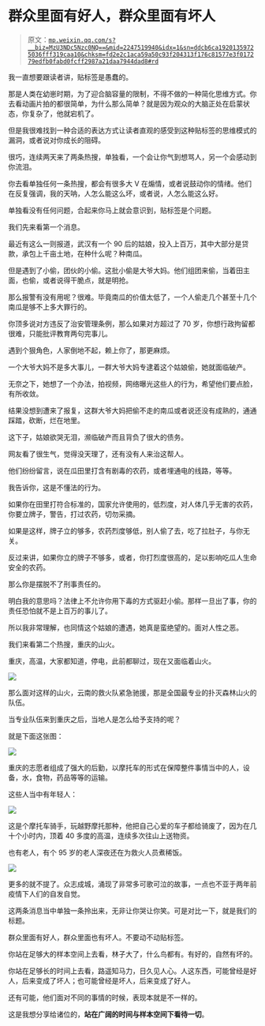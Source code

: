 # 群众里面有好人，群众里面有坏人

> 原文：[`mp.weixin.qq.com/s?__biz=MzU3NDc5Nzc0NQ==&mid=2247519940&idx=1&sn=ddcb6ca19201359725036fff319caa10&chksm=fd2e2c1aca59a50c93f204313f176c81577e3f017279edfb0fabd0fcff2987a21daa7944dad8#rd`](http://mp.weixin.qq.com/s?__biz=MzU3NDc5Nzc0NQ==&mid=2247519940&idx=1&sn=ddcb6ca19201359725036fff319caa10&chksm=fd2e2c1aca59a50c93f204313f176c81577e3f017279edfb0fabd0fcff2987a21daa7944dad8#rd)

我一直想要跟读者讲，贴标签是愚蠢的。 

那是人类在幼崽时期，为了迎合脑容量的限制，不得不做的一种简化思维方式。你去看动画片拍的都很简单，为什么那么简单？就是因为观众的大脑正处在启蒙状态，你复杂了，他就宕机了。

但是我很难找到一种合适的表达方式让读者直观的感受到这种贴标签的思维模式的漏洞，或者说对你成长的阻碍。 

很巧，连续两天来了两条热搜，单独看，一个会让你气到想骂人，另一个会感动到你流泪。 

你去看单独任何一条热搜，都会有很多大 V 在煽情，或者说鼓动你的情绪。他们在反复强调，我的天呐，人怎么能这么坏，或者说，人怎么能这么好。 

单独看没有任何问题，合起来你马上就会意识到，贴标签是个问题。 

我们先来看第一个消息。 

最近有这么一则报道，武汉有一个 90 后的姑娘，投入上百万，其中大部分是贷款，承包上千亩土地，在种什么呢？种南瓜。 

但是遇到了小偷，团伙的小偷。这批小偷是大爷大妈。他们组团来偷，当着田主面，也偷，或者说得干脆点，就是明抢。 

那么报警有没有用呢？很难。毕竟南瓜的价值太低了，一个人偷走几个甚至十几个南瓜是够不上多大罪行的。 

你顶多说对方违反了治安管理条例，那么如果对方超过了 70 岁，你想行政拘留都很难，只能批评教育两句完事儿。 

遇到个狠角色，人家倒地不起，赖上你了，那更麻烦。

一个大爷大妈不是多大事儿，一群大爷大妈专逮着这个姑娘偷，她就面临破产。 

无奈之下，她想了一个办法，拍视频，网络曝光这些人的行为，希望他们要点脸，有所收敛。 

结果没想到遭来了报复，这群大爷大妈把偷不走的南瓜或者说还没有成熟的，通通踩踏，砍断，烂在地里。

这下子，姑娘欲哭无泪，濒临破产而且背负了很大的债务。

网友看了很生气，觉得没天理了，还有没有人来治这帮人。 

他们纷纷留言，说在瓜田里打含有剧毒的农药，或者埋通电的线路，等等。 

我告诉你，这是不懂法的行为。 

如果你在田里打符合标准的，国家允许使用的，低烈度，对人体几乎无害的农药，你要立牌子，警告，打过农药，切勿采摘。 

如果是这样，牌子立的够多，农药烈度够低，别人偷了去，吃了拉肚子，与你无关。

反过来讲，如果你立的牌子不够多，或者，你打烈度很高的，足以影响吃瓜人生命安全的农药。

那么你是摆脱不了刑事责任的。

明白我的意思吗？法律上不允许你用下毒的方式驱赶小偷。那样一旦出了事，你的责任恐怕就不是上百万的事儿了。 

所以我非常理解，也同情这个姑娘的遭遇，她真是蛮绝望的。面对人性之恶。 

我们来看第二个热搜，重庆的山火。

重庆，高温，大家都知道，停电，此前都聊过，现在又面临着山火。 

![](img/c1f972816b80f5ad38501ecb0198d0bd.png)

那么面对这样的山火，云南的救火队紧急驰援，那是全国最专业的扑灭森林山火的队伍。 

当专业队伍来到重庆之后，当地人是怎么给予支持的呢？ 

就是下面这张图： 

![](img/d3962f3614c0abd5a58224db538a00e8.png)

重庆的志愿者组成了强大的后勤，以摩托车的形式在保障整件事情当中的人，设备，水，食物，药品等等的运输。

这些人当中有年轻人：

![](img/8554d36795dfe381b74327059113266e.png)

这是个摩托车骑手，玩越野摩托那种，他把自己心爱的车子都给骑废了，因为在几十个小时内，顶着 40 多度的高温，连续多次往山上送物资。 

也有老人，有个 95 岁的老人深夜还在为救火人员煮稀饭。 

![](img/c2bba2401cc7c2473dfd596f98ccae91.png)

更多的就不提了。众志成城，涌现了非常多可歌可泣的故事，一点也不亚于两年前疫情下人们的自发自觉。 

这两条消息当中单独一条拎出来，无非让你哭让你笑。可是对比一下，就是我们的标题。 

群众里面有好人，群众里面也有坏人。不要动不动贴标签。

你站在足够大的样本空间上去看，林子大了，什么鸟都有。有好的，自然有坏的。 

你站在足够长的时间上去看，路遥知马力，日久见人心。人这东西，可能曾经是好人，后来变成了坏人；也可能曾经是坏人，后来变成了好人。

还有可能，他们面对不同的事情的时候，表现本就是不一样的。

这是我想分享给诸位的，**站在广阔的时间与样本空间下看待一切**。